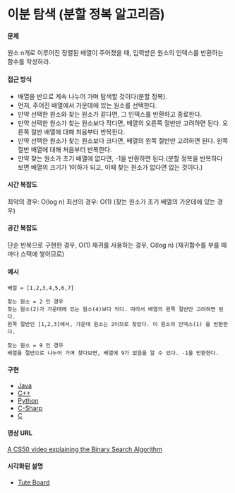 # 이분 탐색 (분할 정복 알고리즘)

#### 문제

원소 n개로 이루어진 정렬된 배열이 주어졌을 때, 입력받은 원소의 인덱스를 반환하는 함수를 작성하라.

#### 접근 방식

- 배열을 반으로 계속 나누어 가며 탐색할 것이다(분할 정복).
- 먼저, 주어진 배열에서 가운데에 있는 원소를 선택한다.
- 만약 선택한 원소와 찾는 원소가 같다면, 그 인덱스를 반환하고 종료한다.
- 만약 선택한 원소가 찾는 원소보다 작다면, 배열의 오른쪽 절반만 고려하면 된다. 오른쪽 절반 배열에 대해 처음부터 반복한다.
- 만약 선택한 원소가 찾는 원소보다 크다면, 배열의 왼쪽 절반만 고려하면 된다. 왼쪽 절반 배열에 대해 처음부터 반복한다.
- 만약 찾는 원소가 초기 배열에 없다면, -1을 반환하면 된다.(분할 정복을 반복하다 보면 배열의 크기가 1이하가 되고, 이때 찾는 원소가 없다면 없는 것이다.) 
  
#### 시간 복잡도

최악의 경우: O(log n)
최선의 경우: O(1)
(찾는 원소가 초기 배열의 가운데에 있는 경우)

#### 공간 복잡도

단순 반복으로 구현한 경우, O(1)
재귀를 사용하는 경우, O(log n)
(재귀함수를 부를 때마다 스택에 쌓이므로)

#### 예시

```
배열 = [1,2,3,4,5,6,7]  

찾는 원소 = 2 인 경우
찾는 원소(2)가 가운데에 있는 원소(4)보다 작다. 따라서 배열의 왼쪽 절반만 고려하면 된다.
왼쪽 절반인 [1,2,3]에서, 가운데 원소는 2이므로 찾았다. 이 원소의 인덱스(1) 을 반환한다.

찾는 원소 = 9 인 경우
배열을 절반으로 나누어 가며 찾다보면, 배열에 9가 없음을 알 수 있다. -1을 반환한다.
```

#### 구현

- [Java](https://github.com/TheAlgorithms/Java/blob/master/Searches/BinarySearch.java)
- [C++](https://github.com/TheAlgorithms/C-Plus-Plus/blob/master/Search/Binary%20Search.cpp)
- [Python](https://github.com/TheAlgorithms/Python/blob/master/searches/binary_search.py)
- [C-Sharp](https://github.com/TheAlgorithms/C-Sharp/blob/master/searches/binary_search.cs)
- [C](https://github.com/TheAlgorithms/C/blob/master/searching/Binary_Search.c)

#### 영상 URL

[A CS50 video explaining the Binary Search Algorithm](https://www.youtube.com/watch?v=5xlIPT1FRcA)

#### 시각화된 설명

- [Tute Board](https://boardhub.github.io/tute/?wd=binarySearchAlgo2)

